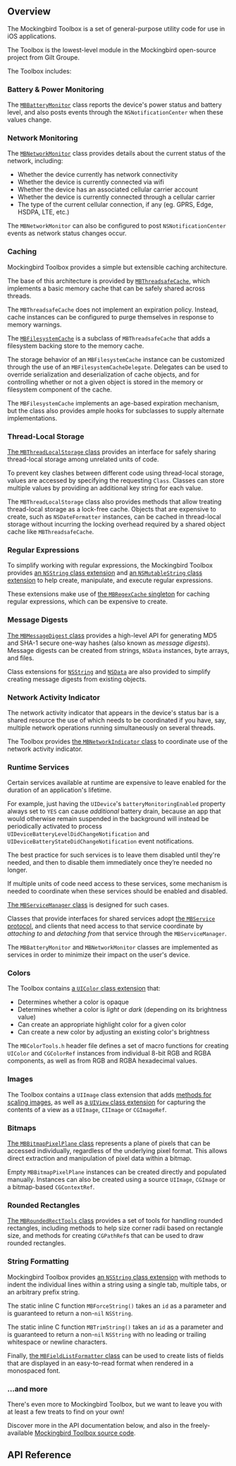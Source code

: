 ## Overview

The Mockingbird Toolbox is a set of general-purpose utility code for use in iOS applications.

The Toolbox is the lowest-level module in the Mockingbird open-source project from Gilt Groupe.

The Toolbox includes:


### Battery & Power Monitoring

The [`MBBatteryMonitor`](Classes/MBBatteryMonitor.html) class reports the device's power status and battery level, and also posts events through the `NSNotificationCenter` when these values change.


### Network Monitoring

The [`MBNetworkMonitor`](Classes/MBNetworkMonitor.html) class provides details about the current status of the network, including:

* Whether the device currently has network connectivity
* Whether the device is currently connected via wifi
* Whether the device has an associated cellular carrier account
* Whether the device is currently connected through a cellular carrier
* The type of the current cellular connection, if any (eg. GPRS, Edge, HSDPA, LTE, etc.)

The `MBNetworkMonitor` can also be configured to post `NSNotificationCenter` events as network status changes occur.


### Caching

Mockingbird Toolbox provides a simple but extensible caching architecture.

The base of this architecture is provided by [`MBThreadsafeCache`](Classes/MBThreadsafeCache.html), which implements a basic memory cache that can be safely shared across threads.

The `MBThreadsafeCache` does not implement an expiration policy. Instead, cache instances can be configured to purge themselves in response to memory warnings.

The [`MBFilesystemCache`](Classes/MBFilesystemCache.html) is a subclass of `MBThreadsafeCache` that adds a filesystem backing store to the memory cache.

The storage behavior of an `MBFilesystemCache` instance can be customized through the use of an `MBFilesystemCacheDelegate`. Delegates can be used to override serialization and deserialization of cache objects, and for controlling whether or not a given object is stored in the memory or filesystem component of the cache.

The `MBFilesystemCache` implements an age-based expiration mechanism, but the class also provides ample hooks for subclasses to supply alternate implementations.


### Thread-Local Storage

[The `MBThreadLocalStorage` class](Classes/MBThreadLocalStorage.html) provides an interface for safely sharing thread-local storage among unrelated units of code.

To prevent key clashes between different code using thread-local storage, values are accessed by specifying the requesting `Class`. Classes can store multiple values by providing an additional key string for each value.

The `MBThreadLocalStorage` class also provides methods that allow treating thread-local storage as a lock-free cache. Objects that are expensive to create, such as `NSDateFormatter` instances, can be cached in thread-local storage without incurring the locking overhead required by a shared object cache like `MBThreadsafeCache`.


### Regular Expressions

To simplify working with regular expressions, the Mockingbird Toolbox provides [an `NSString` class extension](Categories/NSString+MBRegex.html) and [an `NSMutableString` class extension](Categories/NSMutableString+MBRegex.html) to help create, manipulate, and execute regular expressions.

These extensions make use of [the `MBRegexCache` singleton](Classes/MBRegexCache.html) for caching regular expressions, which can be expensive to create.


### Message Digests

[The `MBMessageDigest` class](Classes/MBMessageDigest.html) provides a high-level API for generating MD5 and SHA-1 secure one-way hashes (also known as *message digests*). Message digests can be created from strings, `NSData` instances, byte arrays, and files.

Class extensions for [`NSString`](Categories/NSString+MBMessageDigest.html) and [`NSData`](Categories/NSData+MBMessageDigest.html) are also provided to simplify creating message digests from existing objects.


### Network Activity Indicator

The network activity indicator that appears in the device's status bar is a shared resource the use of which needs to be coordinated if you have, say, multiple network operations running simultaneously on several threads.

The Toolbox provides [the `MBNetworkIndicator` class](Classes/MBNetworkIndicator.html) to coordinate use of the network activity indicator.


### Runtime Services

Certain services available at runtime are expensive to leave enabled for the duration of an application's lifetime.

For example, just having the `UIDevice`'s `batteryMonitoringEnabled` property always set to `YES` can cause *additional* battery drain, because an app that would otherwise remain suspended in the background will instead be periodically activated to process `UIDeviceBatteryLevelDidChangeNotification` and `UIDeviceBatteryStateDidChangeNotification` event notifications.

The best practice for such services is to leave them disabled until they're needed, and then to disable them immediately once they’re needed no longer.

If multiple units of code need access to these services, some mechanism is needed to coordinate when these services should be enabled and disabled. 

[The `MBServiceManager` class](Classes/MBServiceManager.html) is designed for such cases.

Classes that provide interfaces for shared services adopt [the `MBService` protocol](Protocols/MBService.html), and clients that need access to that service coordinate by *attaching to* and *detaching from* that service through the `MBServiceManager`.

The `MBBatteryMonitor` and `MBNetworkMonitor` classes are implemented as services in order to minimize their impact on the user's device.


### Colors

The Toolbox contains [a `UIColor` class extension](Categories/UIColor+MBToolbox.html) that:

- Determines whether a color is opaque
- Determines whether a color is *light* or *dark* (depending on its brightness value)
- Can create an appropriate highlight color for a given color
- Can create a new color by adjusting an existing color's brightness

The `MBColorTools.h` header file defines a set of macro functions for creating `UIColor` and `CGColorRef` instances from individual 8-bit RGB and RGBA components, as well as from RGB and RGBA hexadecimal values.


### Images

The Toolbox contains a `UIImage` class extension that adds [methods for scaling images](Categories/UIImage+MBImageScaling.html), as well as [a `UIView` class extension](UIView+MBSnapshotImage.html) for capturing the contents of a view as a `UIImage`, `CIImage` or `CGImageRef`.


### Bitmaps

[The `MBBitmapPixelPlane` class](Classes/MBBitmapPixelPlane.html) represents a plane of pixels that can be accessed individually, regardless of the underlying pixel format. This allows direct extraction and manipulation of pixel data within a bitmap.

Empty `MBBitmapPixelPlane` instances can be created directly and populated manually. Instances can also be created using a source `UIImage`, `CGImage` or a bitmap-based `CGContextRef`.


### Rounded Rectangles

[The `MBRoundedRectTools` class](Classes/MBRoundedRectTools.html) provides a set of tools for handling rounded rectangles, including methods to help size corner radii based on rectangle size, and methods for creating `CGPathRef`s that can be used to draw rounded rectangles.


### String Formatting

Mockingbird Toolbox provides [an `NSString` class extension](Categories/NSString+MBIndentation.html) with methods to indent the individual lines within a string using a single tab, multiple tabs, or an arbitrary prefix string.

The static inline C function `MBForceString()` takes an `id` as a parameter and is guaranteed to return a non-`nil` `NSString`.

The static inline C function `MBTrimString()` takes an `id` as a parameter and is guaranteed to return a non-`nil` `NSString` with no leading or trailing whitespace or newline characters.

Finally, [the `MBFieldListFormatter` class](Classes/MBFieldListFormatter.html) can be used to create lists of fields that are displayed in an easy-to-read format when rendered in a monospaced font.


### ...and more

There's even more to Mockingbird Toolbox, but we want to leave you with at least a few treats to find on your own!

Discover more in the API documentation below, and also in the freely-available [Mockingbird Toolbox source code](https://github.com/gilt/mockingbird-toolbox/).


## API Reference